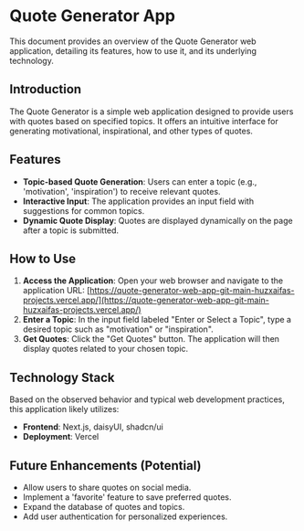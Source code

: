 # Quote Generator App

This document provides an overview of the Quote Generator web application, detailing its features, how to use it, and its underlying technology.

## Introduction

The Quote Generator is a simple web application designed to provide users with quotes based on specified topics. It offers an intuitive interface for generating motivational, inspirational, and other types of quotes.

## Features

- **Topic-based Quote Generation**: Users can enter a topic (e.g., 'motivation', 'inspiration') to receive relevant quotes.
- **Interactive Input**: The application provides an input field with suggestions for common topics.
- **Dynamic Quote Display**: Quotes are displayed dynamically on the page after a topic is submitted.

## How to Use

1.  **Access the Application**: Open your web browser and navigate to the application URL: [https://quote-generator-web-app-git-main-huzxaifas-projects.vercel.app/](https://quote-generator-web-app-git-main-huzxaifas-projects.vercel.app/)
2.  **Enter a Topic**: In the input field labeled "Enter or Select a Topic", type a desired topic such as "motivation" or "inspiration".
3.  **Get Quotes**: Click the "Get Quotes" button. The application will then display quotes related to your chosen topic.

## Technology Stack

Based on the observed behavior and typical web development practices, this application likely utilizes:

-   **Frontend**: Next.js, daisyUI, shadcn/ui
-   **Deployment**: Vercel

## Future Enhancements (Potential)

-   Allow users to share quotes on social media.
-   Implement a 'favorite' feature to save preferred quotes.
-   Expand the database of quotes and topics.
-   Add user authentication for personalized experiences.



